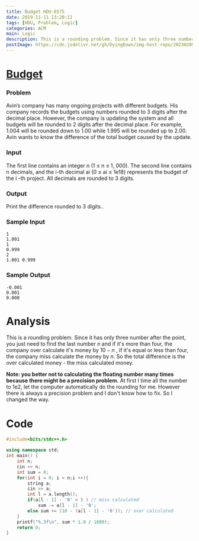 ```yaml
---
title: Budget HDU-6575
date: 2019-11-11 13:20:11
tags: [HDU, Problem, Logic]
categories: ACM
main: Logic
description: This is a rounding problem. Since it has only three number after the point, you just need to find the last number n and if it's more than four...
postImage: https://cdn.jsdelivr.net/gh/DyingDown/img-host-repo/202302051739956.jpg
---
```


# [Budget](http://acm.hdu.edu.cn/showproblem.php?pid=6575)

### Problem

Avin’s company has many ongoing projects with different budgets. His company records the budgets using numbers rounded to 3 digits after the decimal place. However, the company is updating the system and all budgets will be rounded to 2 digits after the decimal place. For example, 1.004 will be rounded down
to 1.00 while 1.995 will be rounded up to 2.00. Avin wants to know the difference of the total budget caused by the update.

### Input

The first line contains an integer n (1 ≤ n ≤ 1, 000). The second line contains n decimals, and the i-th decimal ai (0 ≤ ai ≤ 1e18) represents the budget of the i -th project. All decimals are rounded to 3 digits.

### Output

Print the difference rounded to 3 digits..

### Sample Input

```
1
1.001
1
0.999
2
1.001 0.999
```

### Sample Output

```
-0.001
0.001
0.000
```

# Analysis

This is a rounding problem. Since it has only three number after the point, you just need to find the last number $n$ and if it's more than four, the company over calculate it's money by $10-n$ , if it's equal or less than four, the company miss calculate the money by $n$. So the total difference is the over calculated money - the miss calculated money.

**Note: you better not to calculating the floating number many times because there might be a precision problem.** At first I time all the number to 1e2, let the computer automatically do the rounding for me. However there is always a precision problem and I don't know how to fix. So I changed the way.

# Code

```c++
#include<bits/stdc++.h>

using namespace std;
int main() {
	int n;
	cin >> n;
	int sum = 0;
	for(int i = 0; i < n;i ++){
		string a;
		cin >> a;
		int l = a.length();
		if(a[l - 1] - '0' < 5 ) // miss calculated
			sum -= a[l - 1] - '0';
		else sum += (10 - (a[l - 1] - '0')); // over calculated
	}
	printf("%.3f\n", sum * 1.0 / 1000);
	return 0;
}
```